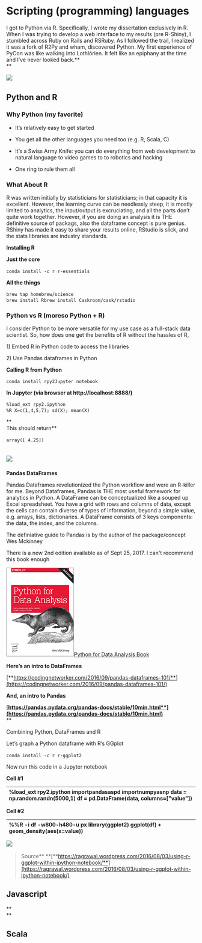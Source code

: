 # **Scripting \(programming\) languages**

I got to Python via R. Specifically, I wrote my dissertation exclusively in R. When I was trying to develop a web interface to my results \(pre R-Shiny\), I stumbled across Ruby on Rails and RSRuby. As I followed the trail, I realized it was a fork of R2Py and wham, discovered Python. My first experience of PyCon was like walking into Lothlórien. It felt like an epiphany at the time and I’ve never looked back.**  
**

![](https://lh4.googleusercontent.com/u-GWg5BExS9Zh0f5IH8iqhN6GhtGouxala-Lhzf1BA4sMdNfiOfRN917D6kWJk-z8q35OcLLRq-tvuZApNqYZhv3Axz5-VcItyBdI9kUP7TfFjJyfYHQSMjcP1FHMgcYXhefFibX)

## Python and R

### **Why Python \(my favorite\)**

* It’s relatively easy to get started

* You get all the other languages you need too \(e.g. R, Scala, C\)

* It’s a Swiss Army Knife: you can do everything from web development to natural language to video games to to robotics and hacking

* One ring to rule them all

### **What About R**

R was written initially by statisticians for statisticians; in that capacity it is excellent. However, the learning curve can be needlessly steep, it is mostly limited to analytics, the input/output is excruciating, and all the parts don’t quite work together. However, if you are doing an analysis it is THE definitive source of packags, also the dataframe concept is pure genius. RShiny has made it easy to share your results online, RStudio is slick, and the stats libraries are industry standards.

**Installing R**

**Just the core**

`conda install -c r r-essentials`

**All the things**

```
brew tap homebrew/science 
brew install Rbrew install Caskroom/cask/rstudio
```

### **Python vs R \(moreso Python + R\)**

I consider Python to be more versatile for my use case as a full-stack data scientist. So, how does one get the benefits of R without the hassles of R,

1\) Embed R in Python code to access the libraries

2\) Use Pandas dataframes in Python

**Calling R from Python**

```
conda install rpy2Jupyter notebook
```

**In Jupyter \(via browser at http://localhost:8888/\)**

```
%load_ext rpy2.ipython 
%R X=c(1,4,5,7); sd(X); mean(X)
```

**  
This should return**

`array([ 4.25])`

## ![](https://lh3.googleusercontent.com/Ug-msJjCNnVPRWSbtrOdh6Tew1_Z0pCyFAFxWtWujIdnTwt_rCd_y8ItB8gq147YHp5Gf1_A029Z0YsLtwg-pemjypCs3D70RgmKcS9ltUoCR3pH8deU9WQrYBIyLDbFChKPTeg0)

**Pandas DataFrames**

Pandas Dataframes revolutionized the Python workflow and were an R-killer for me. Beyond Dataframes, Pandas is THE most useful framework for analytics in Python. A DataFrame can be conceptualized like a souped up Excel spreadsheet. You have a grid with rows and columns of data, except the cells can contain diverse of types of information, beyond a simple value, e.g. arrays, lists, dictionaries. A DataFrame consists of 3 keys components: the data, the index, and the columns.

The definiative guide to Pandas is by the author of the package/concept Wes Mckinney

There is a new 2nd edition available as of Sept 25, 2017. I can't recommend this book enough

![](/assets/pandas.png)[Python for Data Analysis Book](http://wesmckinney.com/pages/book.html)

**Here’s an intro to DataFrames**

[**https://codingnetworker.com/2016/09/pandas-dataframes-101/**](https://codingnetworker.com/2016/09/pandas-dataframes-101/)

**And, an intro to Pandas**

[**https://pandas.pydata.org/pandas-docs/stable/10min.html**](https://pandas.pydata.org/pandas-docs/stable/10min.html)**  
**

Combining Python, DataFrames and R

Let’s graph a Python dataframe with R’s GGplot

`conda install -c r r-ggplot2`

Now run this code in a Jupyter notebook

**Cell \#1**

| %load\_ext rpy2.ipython importpandasaspd importnumpyasnp data = np.random.randn\(5000,1\) df = pd.DataFrame\(data, columns=\["value"\]\) |
| :--- |


**Cell \#2**

| %%R -i df -w800-h480-u px library\(ggplot2\) ggplot\(df\) + geom\_density\(aes\(x=value\)\) |
| :--- |


![](https://lh5.googleusercontent.com/zz9kIap_7A4A7gMmdrxUk71oqFNBKUxZuWDQfY8WY09lpqefpwhRge20uEzFGK10vYc21UqTGApkD7uYjbcADfKqV-mCz7Ugs6c5T_-AqNCM550P9W41xZ1dMqUETWeDdti-n5MN)

> Source** **[**https://ragrawal.wordpress.com/2016/08/03/using-r-ggplot-within-ipython-notebook/**](https://ragrawal.wordpress.com/2016/08/03/using-r-ggplot-within-ipython-notebook/)



## **Javascript**

**  
**

## **Scala** 



